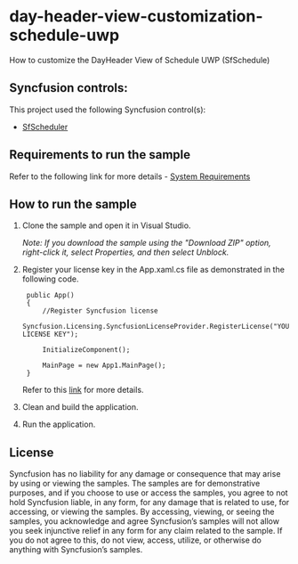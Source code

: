 # day-header-view-customization-schedule-uwp
How to customize the DayHeader View of Schedule UWP (SfSchedule)

## Syncfusion controls:

This project used the following Syncfusion control(s):
* [SfScheduler](https://www.syncfusion.com/uwp-ui-controls/scheduler)

## Requirements to run the sample

Refer to the following link for more details - [System Requirements](https://help.syncfusion.com/uwp/system-requirements)

## How to run the sample

1. Clone the sample and open it in Visual Studio.

   *Note: If you download the sample using the "Download ZIP" option, right-click it, select Properties, and then select Unblock.*

2. Register your license key in the App.xaml.cs file as demonstrated in the following code.

		public App()
		{
			//Register Syncfusion license
			Syncfusion.Licensing.SyncfusionLicenseProvider.RegisterLicense("YOUR LICENSE KEY");

			InitializeComponent();

			MainPage = new App1.MainPage();
		}
		
	Refer to this [link](https://help.syncfusion.com/uwp/licensing/overview) for more details.

3. Clean and build the application.

4. Run the application.

## License

Syncfusion has no liability for any damage or consequence that may arise by using or viewing the samples. The samples are for demonstrative purposes, and if you choose to use or access the samples, you agree to not hold Syncfusion liable, in any form, for any damage that is related to use, for accessing, or viewing the samples. By accessing, viewing, or seeing the samples, you acknowledge and agree Syncfusion’s samples will not allow you seek injunctive relief in any form for any claim related to the sample. If you do not agree to this, do not view, access, utilize, or otherwise do anything with Syncfusion’s samples. 
